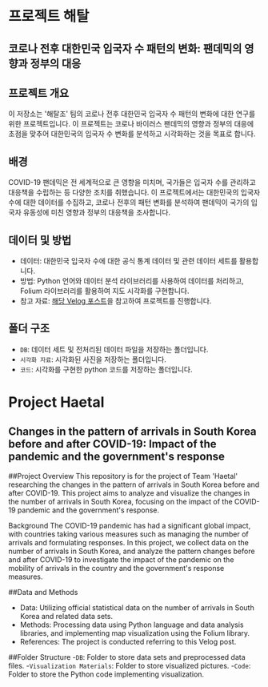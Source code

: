 # 프로젝트 해탈
## 코로나 전후 대한민국 입국자 수 패턴의 변화: 팬데믹의 영향과 정부의 대응

## 프로젝트 개요
이 저장소는 '해탈조' 팀의 코로나 전후 대한민국 입국자 수 패턴의 변화에 대한 연구를 위한 프로젝트입니다.
이 프로젝트는 코로나 바이러스 팬데믹의 영향과 정부의 대응에 초점을 맞추어 대한민국의 입국자 수 변화를 분석하고 시각화하는 것을 목표로 합니다.

## 배경
COVID-19 팬데믹은 전 세계적으로 큰 영향을 미치며, 국가들은 입국자 수를 관리하고 대응책을 수립하는 등 다양한 조치를 취했습니다.
이 프로젝트에서는 대한민국의 입국자 수에 대한 데이터를 수집하고,
코로나 전후의 패턴 변화를 분석하여 팬데믹이 국가의 입국자 유동성에 미친 영향과 정부의 대응책을 조사합니다.

## 데이터 및 방법
- 데이터: 대한민국 입국자 수에 대한 공식 통계 데이터 및 관련 데이터 세트를 활용합니다.
- 방법: Python 언어와 데이터 분석 라이브러리를 사용하여 데이터를 처리하고, Folium 라이브러리를 활용하여 지도 시각화를 구현합니다.
- 참고 자료: [해당 Velog 포스트](https://velog.io/@metafring/%EC%BD%94%EB%A1%9C%EB%82%98-%EC%A0%84%ED%9B%84-%EB%8C%80%ED%95%9C%EB%AF%BC%EA%B5%AD-%EC%9E%85%EA%B5%AD%EC%9E%90-%EC%88%98-%EB%B3%80%ED%99%94-%ED%8C%AC%EB%8D%B0%EB%AF%B9%EC%9D%98-%EC%98%81%ED%96%A5%EA%B3%BC-%EC%A0%95%EB%B6%80%EC%9D%98-%EB%8C%80%EC%9D%91)을 참고하여 프로젝트를 진행합니다.

## 폴더 구조
- `DB`: 데이터 세트 및 전처리된 데이터 파일을 저장하는 폴더입니다.
- `시각화 자료`: 시각화된 사진을 저장하는 폴더입니다.
- `코드`: 시각화를 구현한 python 코드를 저장하는 폴더입니다.



# Project Haetal
## Changes in the pattern of arrivals in South Korea before and after COVID-19: Impact of the pandemic and the government's response

##Project Overview
This repository is for the project of Team 'Haetal' researching the changes in the pattern of arrivals in South Korea before and after COVID-19. This project aims to analyze and visualize the changes in the number of arrivals in South Korea, focusing on the impact of the COVID-19 pandemic and the government's response.

Background
The COVID-19 pandemic has had a significant global impact, with countries taking various measures such as managing the number of arrivals and formulating responses. In this project, we collect data on the number of arrivals in South Korea, and analyze the pattern changes before and after COVID-19 to investigate the impact of the pandemic on the mobility of arrivals in the country and the government's response measures.

##Data and Methods
- Data: Utilizing official statistical data on the number of arrivals in South Korea and related data sets.
- Methods: Processing data using Python language and data analysis libraries, and implementing map visualization using the Folium library.
- References: The project is conducted referring to this Velog post.

##Folder Structure
-`DB`: Folder to store data sets and preprocessed data files.
-`Visualization Materials`: Folder to store visualized pictures.
-`Code`: Folder to store the Python code implementing visualization.


